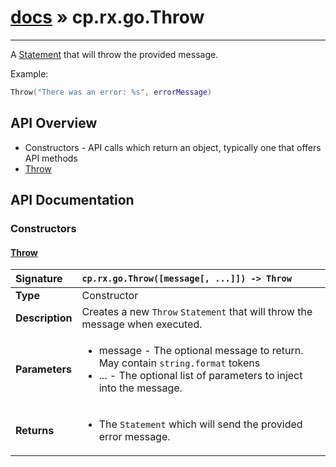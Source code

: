 # [docs](index.md) » cp.rx.go.Throw
---

A [Statement](cp.rx.go.Statement.md) that will throw the provided message.

Example:

```lua
Throw("There was an error: %s", errorMessage)
```

## API Overview
* Constructors - API calls which return an object, typically one that offers API methods
 * [Throw](#throw)

## API Documentation

### Constructors

#### [Throw](#throw)
| <span style="float: left;">**Signature**</span> | <span style="float: left;">`cp.rx.go.Throw([message[, ...]]) -> Throw` </span>                                                          |
| -----------------------------------------------------|---------------------------------------------------------------------------------------------------------|
| **Type**                                             | Constructor |
| **Description**                                      | Creates a new `Throw` `Statement` that will throw the message when executed. |
| **Parameters**                                       | <ul><li>message  - The optional message to return. May contain <code>string.format</code> tokens</li><li>...      - The optional list of parameters to inject into the message.</li></ul> |
| **Returns**                                          | <ul><li>The <code>Statement</code> which will send the provided error message.</li></ul> |

